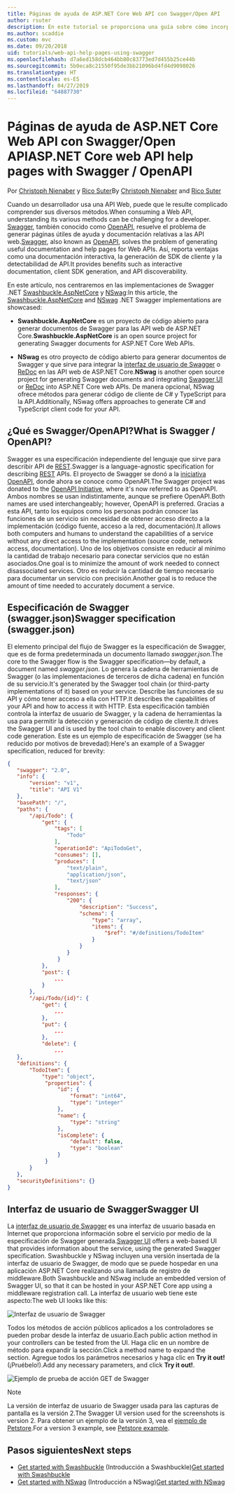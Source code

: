 ```yaml
---
title: Páginas de ayuda de ASP.NET Core Web API con Swagger/Open API
author: rsuter
description: En este tutorial se proporciona una guía sobre cómo incorporar Swagger para generar documentación y páginas de ayuda para una aplicación de API web.
ms.author: scaddie
ms.custom: mvc
ms.date: 09/20/2018
uid: tutorials/web-api-help-pages-using-swagger
ms.openlocfilehash: d7a6ed158dcb464bb80c83773ed7d455b25ce44b
ms.sourcegitcommit: 5b0eca8c21550f95de3bb21096bd4fd4d9098026
ms.translationtype: HT
ms.contentlocale: es-ES
ms.lasthandoff: 04/27/2019
ms.locfileid: "64887730"
---
```

# <a name="aspnet-core-web-api-help-pages-with-swagger--openapi"></a><span data-ttu-id="e58c4-103">Páginas de ayuda de ASP.NET Core Web API con Swagger/Open API</span><span class="sxs-lookup"><span data-stu-id="e58c4-103">ASP.NET Core web API help pages with Swagger / OpenAPI</span></span>

<span data-ttu-id="e58c4-104">Por [Christoph Nienaber](https://twitter.com/zuckerthoben) y [Rico Suter](http://rsuter.com)</span><span class="sxs-lookup"><span data-stu-id="e58c4-104">By [Christoph Nienaber](https://twitter.com/zuckerthoben) and [Rico Suter](http://rsuter.com)</span></span>

<span data-ttu-id="e58c4-105">Cuando un desarrollador usa una API Web, puede que le resulte complicado comprender sus diversos métodos.</span><span class="sxs-lookup"><span data-stu-id="e58c4-105">When consuming a Web API, understanding its various methods can be challenging for a developer.</span></span> <span data-ttu-id="e58c4-106">[Swagger](https://swagger.io/), también conocido como [OpenAPI](https://www.openapis.org/), resuelve el problema de generar páginas útiles de ayuda y documentación relativas a las API web.</span><span class="sxs-lookup"><span data-stu-id="e58c4-106">[Swagger](https://swagger.io/), also known as [OpenAPI](https://www.openapis.org/), solves the problem of generating useful documentation and help pages for Web APIs.</span></span> <span data-ttu-id="e58c4-107">Así, reporta ventajas como una documentación interactiva, la generación de SDK de cliente y la detectabilidad de API.</span><span class="sxs-lookup"><span data-stu-id="e58c4-107">It provides benefits such as interactive documentation, client SDK generation, and API discoverability.</span></span>

<span data-ttu-id="e58c4-108">En este artículo, nos centraremos en las implementaciones de Swagger .NET [Swashbuckle.AspNetCore](https://github.com/domaindrivendev/Swashbuckle.AspNetCore) y [NSwag](https://github.com/RSuter/NSwag):</span><span class="sxs-lookup"><span data-stu-id="e58c4-108">In this article, the [Swashbuckle.AspNetCore](https://github.com/domaindrivendev/Swashbuckle.AspNetCore) and [NSwag](https://github.com/RSuter/NSwag) .NET Swagger implementations are showcased:</span></span>

* <span data-ttu-id="e58c4-109">**Swashbuckle.AspNetCore** es un proyecto de código abierto para generar documentos de Swagger para las API web de ASP.NET Core.</span><span class="sxs-lookup"><span data-stu-id="e58c4-109">**Swashbuckle.AspNetCore** is an open source project for generating Swagger documents for ASP.NET Core Web APIs.</span></span>

* <span data-ttu-id="e58c4-110">**NSwag** es otro proyecto de código abierto para generar documentos de Swagger y que sirve para integrar la [interfaz de usuario de Swagger](https://swagger.io/swagger-ui/) o [ReDoc](https://github.com/Rebilly/ReDoc) en las API web de ASP.NET Core.</span><span class="sxs-lookup"><span data-stu-id="e58c4-110">**NSwag** is another open source project for generating Swagger documents and integrating [Swagger UI](https://swagger.io/swagger-ui/) or [ReDoc](https://github.com/Rebilly/ReDoc) into ASP.NET Core web APIs.</span></span> <span data-ttu-id="e58c4-111">De manera opcional, NSwag ofrece métodos para generar código de cliente de C# y TypeScript para la API.</span><span class="sxs-lookup"><span data-stu-id="e58c4-111">Additionally, NSwag offers approaches to generate C# and TypeScript client code for your API.</span></span>

## <a name="what-is-swagger--openapi"></a><span data-ttu-id="e58c4-112">¿Qué es Swagger/OpenAPI?</span><span class="sxs-lookup"><span data-stu-id="e58c4-112">What is Swagger / OpenAPI?</span></span>

<span data-ttu-id="e58c4-113">Swagger es una especificación independiente del lenguaje que sirve para describir API de [REST](https://en.wikipedia.org/wiki/Representational_state_transfer).</span><span class="sxs-lookup"><span data-stu-id="e58c4-113">Swagger is a language-agnostic specification for describing [REST](https://en.wikipedia.org/wiki/Representational_state_transfer) APIs.</span></span> <span data-ttu-id="e58c4-114">El proyecto de Swagger se donó a la [iniciativa OpenAPI](https://www.openapis.org/), donde ahora se conoce como OpenAPI.</span><span class="sxs-lookup"><span data-stu-id="e58c4-114">The Swagger project was donated to the [OpenAPI Initiative](https://www.openapis.org/), where it's now referred to as OpenAPI.</span></span> <span data-ttu-id="e58c4-115">Ambos nombres se usan indistintamente, aunque se prefiere OpenAPI.</span><span class="sxs-lookup"><span data-stu-id="e58c4-115">Both names are used interchangeably; however, OpenAPI is preferred.</span></span> <span data-ttu-id="e58c4-116">Gracias a esta API, tanto los equipos como los personas podrán conocer las funciones de un servicio sin necesidad de obtener acceso directo a la implementación (código fuente, acceso a la red, documentación).</span><span class="sxs-lookup"><span data-stu-id="e58c4-116">It allows both computers and humans to understand the capabilities of a service without any direct access to the implementation (source code, network access, documentation).</span></span> <span data-ttu-id="e58c4-117">Uno de los objetivos consiste en reducir al mínimo la cantidad de trabajo necesario para conectar servicios que no están asociados.</span><span class="sxs-lookup"><span data-stu-id="e58c4-117">One goal is to minimize the amount of work needed to connect disassociated services.</span></span> <span data-ttu-id="e58c4-118">Otro es reducir la cantidad de tiempo necesario para documentar un servicio con precisión.</span><span class="sxs-lookup"><span data-stu-id="e58c4-118">Another goal is to reduce the amount of time needed to accurately document a service.</span></span>

## <a name="swagger-specification-swaggerjson"></a><span data-ttu-id="e58c4-119">Especificación de Swagger (swagger.json)</span><span class="sxs-lookup"><span data-stu-id="e58c4-119">Swagger specification (swagger.json)</span></span>

<span data-ttu-id="e58c4-120">El elemento principal del flujo de Swagger es la especificación de Swagger, que es de forma predeterminada un documento llamado *swagger.json*.</span><span class="sxs-lookup"><span data-stu-id="e58c4-120">The core to the Swagger flow is the Swagger specification&mdash;by default, a document named *swagger.json*.</span></span> <span data-ttu-id="e58c4-121">Lo genera la cadena de herramientas de Swagger (o las implementaciones de terceros de dicha cadena) en función de su servicio.</span><span class="sxs-lookup"><span data-stu-id="e58c4-121">It's generated by the Swagger tool chain (or third-party implementations of it) based on your service.</span></span> <span data-ttu-id="e58c4-122">Describe las funciones de su API y cómo tener acceso a ella con HTTP.</span><span class="sxs-lookup"><span data-stu-id="e58c4-122">It describes the capabilities of your API and how to access it with HTTP.</span></span> <span data-ttu-id="e58c4-123">Esta especificación también controla la interfaz de usuario de Swagger, y la cadena de herramientas la usa para permitir la detección y generación de código de cliente.</span><span class="sxs-lookup"><span data-stu-id="e58c4-123">It drives the Swagger UI and is used by the tool chain to enable discovery and client code generation.</span></span> <span data-ttu-id="e58c4-124">Este es un ejemplo de especificación de Swagger (se ha reducido por motivos de brevedad):</span><span class="sxs-lookup"><span data-stu-id="e58c4-124">Here's an example of a Swagger specification, reduced for brevity:</span></span>

```json
{
   "swagger": "2.0",
   "info": {
       "version": "v1",
       "title": "API V1"
   },
   "basePath": "/",
   "paths": {
       "/api/Todo": {
           "get": {
               "tags": [
                   "Todo"
               ],
               "operationId": "ApiTodoGet",
               "consumes": [],
               "produces": [
                   "text/plain",
                   "application/json",
                   "text/json"
               ],
               "responses": {
                   "200": {
                       "description": "Success",
                       "schema": {
                           "type": "array",
                           "items": {
                               "$ref": "#/definitions/TodoItem"
                           }
                       }
                   }
                }
           },
           "post": {
               ...
           }
       },
       "/api/Todo/{id}": {
           "get": {
               ...
           },
           "put": {
               ...
           },
           "delete": {
               ...
   },
   "definitions": {
       "TodoItem": {
           "type": "object",
            "properties": {
                "id": {
                    "format": "int64",
                    "type": "integer"
                },
                "name": {
                    "type": "string"
                },
                "isComplete": {
                    "default": false,
                    "type": "boolean"
                }
            }
       }
   },
   "securityDefinitions": {}
}
```

## <a name="swagger-ui"></a><span data-ttu-id="e58c4-125">Interfaz de usuario de Swagger</span><span class="sxs-lookup"><span data-stu-id="e58c4-125">Swagger UI</span></span>

<span data-ttu-id="e58c4-126">La [interfaz de usuario de Swagger](https://swagger.io/swagger-ui/) es una interfaz de usuario basada en Internet que proporciona información sobre el servicio por medio de la especificación de Swagger generada.</span><span class="sxs-lookup"><span data-stu-id="e58c4-126">[Swagger UI](https://swagger.io/swagger-ui/) offers a web-based UI that provides information about the service, using the generated Swagger specification.</span></span> <span data-ttu-id="e58c4-127">Swashbuckle y NSwag incluyen una versión insertada de la interfaz de usuario de Swagger, de modo que se puede hospedar en una aplicación ASP.NET Core realizando una llamada de registro de middleware.</span><span class="sxs-lookup"><span data-stu-id="e58c4-127">Both Swashbuckle and NSwag include an embedded version of Swagger UI, so that it can be hosted in your ASP.NET Core app using a middleware registration call.</span></span> <span data-ttu-id="e58c4-128">La interfaz de usuario web tiene este aspecto:</span><span class="sxs-lookup"><span data-stu-id="e58c4-128">The web UI looks like this:</span></span>

![Interfaz de usuario de Swagger](web-api-help-pages-using-swagger/_static/swagger-ui.png)

<span data-ttu-id="e58c4-130">Todos los métodos de acción públicos aplicados a los controladores se pueden probar desde la interfaz de usuario.</span><span class="sxs-lookup"><span data-stu-id="e58c4-130">Each public action method in your controllers can be tested from the UI.</span></span> <span data-ttu-id="e58c4-131">Haga clic en un nombre de método para expandir la sección.</span><span class="sxs-lookup"><span data-stu-id="e58c4-131">Click a method name to expand the section.</span></span> <span data-ttu-id="e58c4-132">Agregue todos los parámetros necesarios y haga clic en **Try it out!** (¡Pruébelo!).</span><span class="sxs-lookup"><span data-stu-id="e58c4-132">Add any necessary parameters, and click **Try it out!**.</span></span>

![Ejemplo de prueba de acción GET de Swagger](web-api-help-pages-using-swagger/_static/get-try-it-out.png)

> [!NOTE]
> <span data-ttu-id="e58c4-134">La versión de interfaz de usuario de Swagger usada para las capturas de pantalla es la versión 2.</span><span class="sxs-lookup"><span data-stu-id="e58c4-134">The Swagger UI version used for the screenshots is version 2.</span></span> <span data-ttu-id="e58c4-135">Para obtener un ejemplo de la versión 3, vea el [ejemplo de Petstore](http://petstore.swagger.io/).</span><span class="sxs-lookup"><span data-stu-id="e58c4-135">For a version 3 example, see [Petstore example](http://petstore.swagger.io/).</span></span>

## <a name="next-steps"></a><span data-ttu-id="e58c4-136">Pasos siguientes</span><span class="sxs-lookup"><span data-stu-id="e58c4-136">Next steps</span></span>

* <span data-ttu-id="e58c4-137">[Get started with Swashbuckle](xref:tutorials/get-started-with-swashbuckle) (Introducción a Swashbuckle)</span><span class="sxs-lookup"><span data-stu-id="e58c4-137">[Get started with Swashbuckle](xref:tutorials/get-started-with-swashbuckle)</span></span>
* <span data-ttu-id="e58c4-138">[Get started with NSwag](xref:tutorials/get-started-with-nswag) (Introducción a NSwag)</span><span class="sxs-lookup"><span data-stu-id="e58c4-138">[Get started with NSwag](xref:tutorials/get-started-with-nswag)</span></span>
